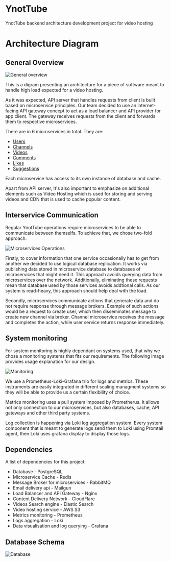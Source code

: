 # YnotTube
YnotTube backend architecture development project for video hosting

# Architecture Diagram
## General Overview

![General overview](./overview/Overview.drawio.png)

This is a digram presenting an architecture for a piece of software meant to handle high load expected for a video hosting.

As it was expected, API server that handles requests from client is built based on microservice principles. 
Our team decided to use an internet-facing API gateway concept to act as a load balancer and API provider for app client. The gateway receives requests from the client and forwards them to respective microservices. 

There are in 6 microservices in total. They are:

 - [Users](./services/user-management.md)
 - [Channels](./services/channels.md)
 - [Videos](./services/videos.md)
 - [Comments](./services/comments.md)
 - [Likes](./services/likes.md)
 - [Suggestions](./services/suggestions.md)

Each microservice has access to its own instance of database and cache.

Apart from API server, It's also important to emphasize on additional elements such as Video Hosting which is used for storing and serving videos and CDN that is used to cache popular content.

## Interservice Communication

Regular YnotTube operations require microservices to be able to communicate between themselfs. To achieve that, we chose two-fold approach.

![Microservices Operations](./overview/DatabaseReplication.drawio.png)

Firstly, to cover information that one service occasionally has to get from another we decided to use logical database replication. It works via publishing data stored in microservice database to databases of microservices that might need it. This approach avoids querying data from microservices over the network. Additionally, eliminating these requests mean that database used by those services avoids addtional calls. As our system is read-heavy, this approach should help deal with the load.

Secondly, microservices communicate actions that generate data and do not require response through message brokers. Example of such actions would be a request to create user, which then disseminates message to create new channel via broker. Channel microservice receives the message and completes the action, while user service returns response immediately.

## System monitoring

For system monitoring is highly dependant on systems used, that why we chose a monitoring systems that fits our requirements. The following image provides usage explanation for our design.

![Monitoring](./overview/Monitoring.drawio.png)

We use a Prometheus-Loki-Grafana trio for logs and metrics. These instruments are easily integrated in different scaling managment systems so they will be able to provide us a certain flexibility of choice. 

Metrics monitoring uses a pull system imposed by Prometherus. It allows not only connection to our microservices, but also databases, cache, API gateways and other third party systems. 

Log collection is happening via Loki log aggregation system. Every system component that is meant to generate logs send them to Loki using Promtail agent, then Loki uses grafana display to display those logs.

## Dependencies

A list of dependencies for this project:
 - Database - PostgreSQL
 - Microservice Cache - Redis
 - Message Broker for microservices - RabbitMQ
 - Email delivery api - Mailgun
 - Load Balancer and API Gateway - Nginx
 - Content Delivery Network - CloudFlare
 - Videos Search engine - Elastic Search
 - Video hosting service - AWS S3
 - Metrics monitoring - Prometheus
 - Logs aggregation - Loki
 - Data visualisation and log querying - Grafana


## Database Schema

![Database](./database/DbHighload.png)